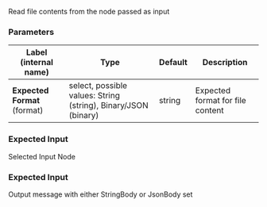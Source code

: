 
 Read file contents from the node passed as input

### Parameters
|Label (internal name)|Type|Default|Description|
|---|---|---|---|
|**Expected Format** (format)|select, possible values: String (string), Binary/JSON (binary)|string|Expected format for file content|



### Expected Input
Selected Input Node


### Expected Input
Output message with either StringBody or JsonBody set


